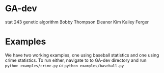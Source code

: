 # GA-dev
stat 243 genetic algorithm
Bobby Thompson
Eleanor Kim
Kailey Ferger

# Examples
We have two working examples, one using baseball statistics and one using crime statistics. To run either, navigate to to GA-dev directory and run ```python examples/crime.py``` or ```python examples/baseball.py```
